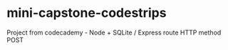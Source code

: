 # mini-capstone-codestrips
 Project from codecademy - Node + SQLite / Express route HTTP method POST

